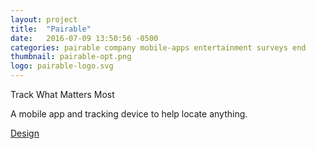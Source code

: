 ```yaml
---
layout: project
title:  "Pairable"
date:   2016-07-09 13:50:56 -0500
categories: pairable company mobile-apps entertainment surveys end
thumbnail: pairable-opt.png
logo: pairable-logo.svg
---
```


<quote>Track What Matters Most</quote>
<p>A mobile app and tracking device to help locate anything.</p>
<div class="buttons">
 	<a class="button" href="https://www.behance.net/gallery/43667461/Pairable" target="_blank">Design</a>
</div>

